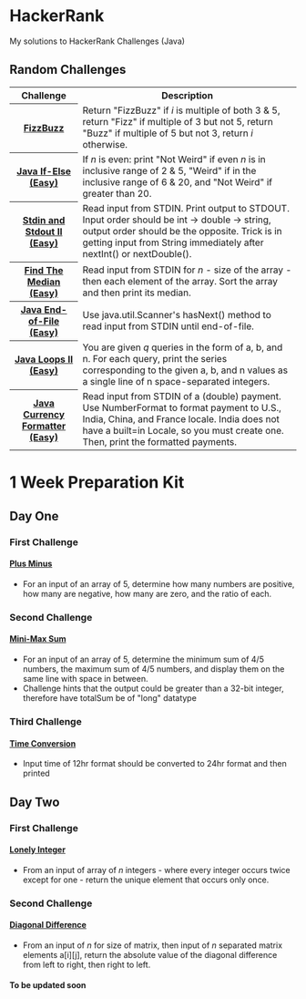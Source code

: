 # HackerRank
My solutions to HackerRank Challenges (Java) 

## Random Challenges
<table>
  
  <tr>
    <th>Challenge</th>
    <th>Description</th>
  </tr>
  
  <tr>
    <th><a href="Random Challenges/FizzBuzz.java"> FizzBuzz </a></td>
  <td>Return "FizzBuzz" if <i>i</i> is multiple of both 3 & 5, return "Fizz" if multiple of 3 but not 5, return "Buzz" if multiple of 5 but not 3, return <i>i</i> otherwise.</td>
  </tr>
  
  <tr>
    <th><a href="Random Challenges/If-Else.java"> Java If-Else (Easy) </a></td>
    <td>If <i>n</i> is even: print "Not Weird" if even <i>n</i> is in inclusive range of 2 & 5, "Weird" if in the inclusive range of 6 & 20, and "Not Weird" if greater than 20. </td>
  </tr>
  
  <tr>
    <th><a href="Random Challenges/Stdin and Stdout II.java"> Stdin and Stdout II (Easy)</a></td>
    <td>Read input from STDIN. Print output to STDOUT. Input order should be int -> double -> string, output order should be the opposite. Trick is in getting input from String immediately after nextInt() or nextDouble().</td>
  </tr>
  
  <tr>
    <th><a href="Random Challenges/Find The Median.java"> Find The Median (Easy) </a></th>
    <td> Read input from STDIN for <i>n</i> - size of the array - then each element of the array. Sort the array and then print its median.</td>
  </tr>
  
  <tr>
    <th> <a href="Random Challenges/Java End-of-File.java"> Java End-of-File (Easy) </a> </th>
    <td> Use java.util.Scanner's hasNext() method to read input from STDIN until end-of-file. </td>
  </tr>
  
  <tr>
  <th><a href="Random Challenges/Java Loops 2.java"> Java Loops II (Easy) </a></th>
  <td>You are given <i>q</i> queries in the form of a, b, and n. For each query, print the series corresponding to the given a, b, and n values as a single line of n space-separated integers.</td>
  </tr>
  
  <tr> 
  <th> <a href="Random Challenges/Java Currency Formatter.java"> Java Currency Formatter (Easy) </a> </th>
  <td> Read input from STDIN of a (double) payment. Use NumberFormat to format payment to U.S., India, China, and France locale. India does not have a built=in Locale, so you must create one. Then, print the formatted payments. </td> 
  </tr>
</table>


# 1 Week Preparation Kit

## Day One
### First Challenge
#### <a href="https://github.com/noufalsalem/HackerRank/blob/d774976133213fb64082318c5c0d0579672c5669/1%20Week%20Preparation%20Kit/Plus%20Minus.java"> Plus Minus </a>
- For an input of an array of 5, determine how many numbers are positive, how many are negative, how many are zero, and the ratio of each. 

### Second Challenge
#### <a href="https://github.com/noufalsalem/HackerRank/blob/d774976133213fb64082318c5c0d0579672c5669/1%20Week%20Preparation%20Kit/Mini-Max%20Sum.java"> Mini-Max Sum </a>
- For an input of an array of 5, determine the minimum sum of 4/5 numbers, the maximum sum of 4/5 numbers, and display them on the same line with space in between.
- Challenge hints that the output could be greater than a 32-bit integer, therefore have totalSum be of "long" datatype

### Third Challenge
#### <a href="https://github.com/noufalsalem/HackerRank/blob/9bd99c47d230721789be72da2ef8c9c6d888170f/1%20Week%20Preparation%20Kit/Time%20Conversion.java"> Time Conversion </a>
- Input time of 12hr format should be converted to 24hr format and then printed

## Day Two
### First Challenge
#### <a href="1 Week Preparation Kit/Lonely Integer.java"> Lonely Integer </a> 
- From an input of array of <i>n</i> integers - where every integer occurs twice except for one - return the unique element that occurs only once. 

### Second Challenge
#### <a href ="1 Week Preparation Kit/Diagonal Difference.java"> Diagonal Difference </a> 
- From an input of <i>n</i> for size of matrix, then input of <i>n</i> separated matrix elements a[i][j], return the absolute value of the diagonal difference from left to right, then right to left. 

#### To be updated soon

